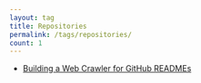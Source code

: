 ```yaml
---
layout: tag
title: Repositories
permalink: /tags/repositories/
count: 1
---
```


- [Building a Web Crawler for GitHub READMEs](https://spencerlepine.github.io/blog/building-a-web-crawler-for-github-readmes)
